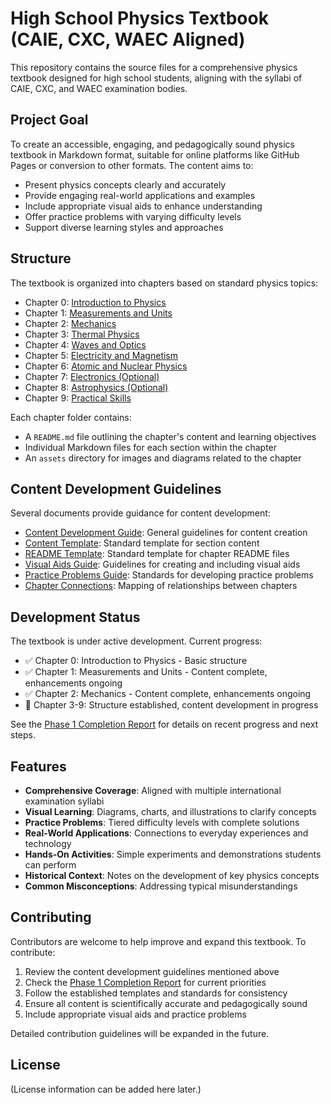 # High School Physics Textbook (CAIE, CXC, WAEC Aligned)

This repository contains the source files for a comprehensive physics textbook designed for high school students, aligning with the syllabi of CAIE, CXC, and WAEC examination bodies.

## Project Goal

To create an accessible, engaging, and pedagogically sound physics textbook in Markdown format, suitable for online platforms like GitHub Pages or conversion to other formats. The content aims to:

- Present physics concepts clearly and accurately
- Provide engaging real-world applications and examples
- Include appropriate visual aids to enhance understanding
- Offer practice problems with varying difficulty levels
- Support diverse learning styles and approaches

## Structure

The textbook is organized into chapters based on standard physics topics:

*   Chapter 0: [Introduction to Physics](./00-Introduction/README.md)
*   Chapter 1: [Measurements and Units](./01-Measurements-and-Units/README.md)
*   Chapter 2: [Mechanics](./02-Mechanics/README.md)
*   Chapter 3: [Thermal Physics](./03-Thermal-Physics/README.md)
*   Chapter 4: [Waves and Optics](./04-Waves-and-Optics/README.md)
*   Chapter 5: [Electricity and Magnetism](./05-Electricity-and-Magnetism/README.md)
*   Chapter 6: [Atomic and Nuclear Physics](./06-Atomic-and-Nuclear-Physics/README.md)
*   Chapter 7: [Electronics (Optional)](./07-Electronics-Optional/README.md)
*   Chapter 8: [Astrophysics (Optional)](./08-Astrophysics-Optional/README.md)
*   Chapter 9: [Practical Skills](./09-Practical-Skills/README.md)

Each chapter folder contains:
- A `README.md` file outlining the chapter's content and learning objectives
- Individual Markdown files for each section within the chapter
- An `assets` directory for images and diagrams related to the chapter

## Content Development Guidelines

Several documents provide guidance for content development:

- [Content Development Guide](./CONTENT_DEVELOPMENT_GUIDE.md): General guidelines for content creation
- [Content Template](./CONTENT_TEMPLATE.md): Standard template for section content
- [README Template](./README_TEMPLATE.md): Standard template for chapter README files
- [Visual Aids Guide](./VISUAL_AIDS_GUIDE.md): Guidelines for creating and including visual aids
- [Practice Problems Guide](./PRACTICE_PROBLEMS_GUIDE.md): Standards for developing practice problems
- [Chapter Connections](./CHAPTER_CONNECTIONS.md): Mapping of relationships between chapters

## Development Status

The textbook is under active development. Current progress:

- ✅ Chapter 0: Introduction to Physics - Basic structure
- ✅ Chapter 1: Measurements and Units - Content complete, enhancements ongoing
- ✅ Chapter 2: Mechanics - Content complete, enhancements ongoing
- 🔄 Chapter 3-9: Structure established, content development in progress

See the [Phase 1 Completion Report](./PHASE1_COMPLETION_REPORT.md) for details on recent progress and next steps.

## Features

- **Comprehensive Coverage**: Aligned with multiple international examination syllabi
- **Visual Learning**: Diagrams, charts, and illustrations to clarify concepts
- **Practice Problems**: Tiered difficulty levels with complete solutions
- **Real-World Applications**: Connections to everyday experiences and technology
- **Hands-On Activities**: Simple experiments and demonstrations students can perform
- **Historical Context**: Notes on the development of key physics concepts
- **Common Misconceptions**: Addressing typical misunderstandings

## Contributing

Contributors are welcome to help improve and expand this textbook. To contribute:

1. Review the content development guidelines mentioned above
2. Check the [Phase 1 Completion Report](./PHASE1_COMPLETION_REPORT.md) for current priorities
3. Follow the established templates and standards for consistency
4. Ensure all content is scientifically accurate and pedagogically sound
5. Include appropriate visual aids and practice problems

Detailed contribution guidelines will be expanded in the future.

## License

(License information can be added here later.)
